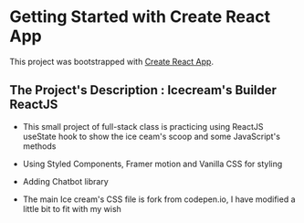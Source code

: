 # Getting Started with Create React App

This project was bootstrapped with [Create React App](https://github.com/facebook/create-react-app).

## The Project's Description : Icecream's Builder ReactJS

- This small project of full-stack class is practicing using ReactJS useState hook to show the ice ceam's scoop and some JavaScript's methods

- Using Styled Components, Framer motion and Vanilla CSS for styling

- Adding Chatbot library 

- The main Ice cream's CSS file is fork from codepen.io, I have modified a little bit to fit with my wish
